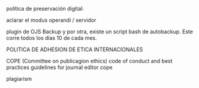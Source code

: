 política de preservación digital: 

aclarar el modus operandi / servidor

plugin de OJS  Backup y por otra, existe un script bash de autobackup. Este corre todos los días 10 de cada mes.



POLITICA DE ADHESION DE ETICA INTERNACIONALES 

COPE (Committee on publicagion ethics) code of conduct and best practices guidelines for journal editor cope 

plagiarism



